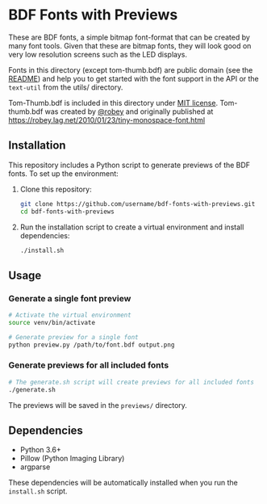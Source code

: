 # BDF Fonts with Previews

These are BDF fonts, a simple bitmap font-format that can be created
by many font tools. Given that these are bitmap fonts, they will look good on
very low resolution screens such as the LED displays.

Fonts in this directory (except tom-thumb.bdf) are public domain (see the [README](./README)) and
help you to get started with the font support in the API or the `text-util`
from the utils/ directory.

Tom-Thumb.bdf is included in this directory under [MIT license](http://vt100.tarunz.org/LICENSE). Tom-thumb.bdf was created by [@robey](http://twitter.com/robey) and originally published at https://robey.lag.net/2010/01/23/tiny-monospace-font.html

## Installation

This repository includes a Python script to generate previews of the BDF fonts. To set up the environment:

1. Clone this repository:
   ```bash
   git clone https://github.com/username/bdf-fonts-with-previews.git
   cd bdf-fonts-with-previews
   ```

2. Run the installation script to create a virtual environment and install dependencies:
   ```bash
   ./install.sh
   ```

## Usage

### Generate a single font preview

```bash
# Activate the virtual environment
source venv/bin/activate

# Generate preview for a single font
python preview.py /path/to/font.bdf output.png
```

### Generate previews for all included fonts

```bash
# The generate.sh script will create previews for all included fonts
./generate.sh
```

The previews will be saved in the `previews/` directory.

## Dependencies

- Python 3.6+
- Pillow (Python Imaging Library)
- argparse

These dependencies will be automatically installed when you run the `install.sh` script.
